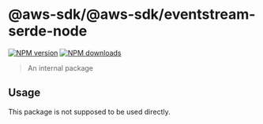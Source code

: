 # @aws-sdk/@aws-sdk/eventstream-serde-node

[![NPM version](https://img.shields.io/npm/v/@aws-sdk/@aws-sdk/eventstream-serde-node/beta.svg)](https://www.npmjs.com/package/@aws-sdk/@aws-sdk/eventstream-serde-node)
[![NPM downloads](https://img.shields.io/npm/dm/@aws-sdk/@aws-sdk/eventstream-serde-node.svg)](https://www.npmjs.com/package/@aws-sdk/@aws-sdk/eventstream-serde-node)

> An internal package

## Usage

This package is not supposed to be used directly.
